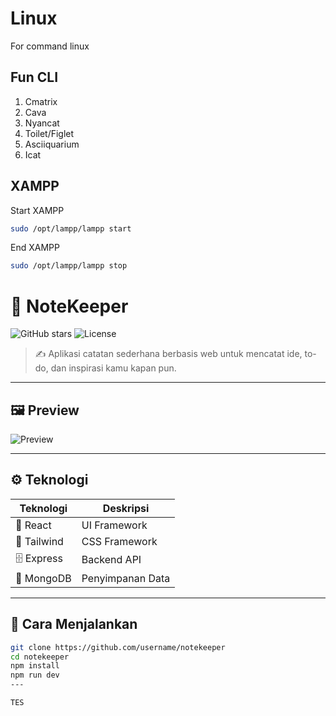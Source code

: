 # Linux
For command linux

## Fun CLI
1. Cmatrix
2. Cava
3. Nyancat
4. Toilet/Figlet
5. Asciiquarium
6. Icat


## XAMPP
Start XAMPP
```bash
sudo /opt/lampp/lampp start
```

End XAMPP
```bash
sudo /opt/lampp/lampp stop
```

# 📘 NoteKeeper

![GitHub stars](https://img.shields.io/github/stars/username/notekeeper?style=flat-square)
![License](https://img.shields.io/github/license/username/notekeeper)

> ✍️ Aplikasi catatan sederhana berbasis web untuk mencatat ide, to-do, dan inspirasi kamu kapan pun.

---

## 🖼️ Preview
![Preview](./screenshots/app-preview.png)

---

## ⚙️ Teknologi
| Teknologi | Deskripsi |
|----------|------------|
| 🧠 React | UI Framework |
| 🎨 Tailwind | CSS Framework |
| 🗄️ Express | Backend API |
| 🧾 MongoDB | Penyimpanan Data |

---

## 🚀 Cara Menjalankan

```bash
git clone https://github.com/username/notekeeper
cd notekeeper
npm install
npm run dev
---

TES
